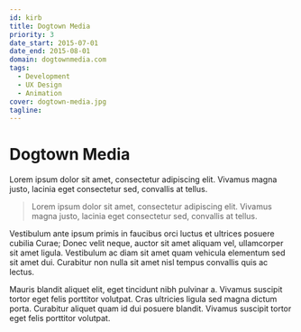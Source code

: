 ```yaml
---
id: kirb
title: Dogtown Media
priority: 3
date_start: 2015-07-01
date_end: 2015-08-01
domain: dogtownmedia.com
tags:
  - Development
  - UX Design
  - Animation
cover: dogtown-media.jpg
tagline:
---
```


# Dogtown Media

Lorem ipsum dolor sit amet, consectetur adipiscing elit. Vivamus magna justo, lacinia eget consectetur sed, convallis at tellus.

> Lorem ipsum dolor sit amet, consectetur adipiscing elit. Vivamus magna justo, lacinia eget consectetur sed, convallis at tellus.

Vestibulum ante ipsum primis in faucibus orci luctus et ultrices posuere cubilia Curae; Donec velit neque, auctor sit amet aliquam vel, ullamcorper sit amet ligula. Vestibulum ac diam sit amet quam vehicula elementum sed sit amet dui. Curabitur non nulla sit amet nisl tempus convallis quis ac lectus.

Mauris blandit aliquet elit, eget tincidunt nibh pulvinar a. Vivamus suscipit tortor eget felis porttitor volutpat. Cras ultricies ligula sed magna dictum porta. Curabitur aliquet quam id dui posuere blandit. Vivamus suscipit tortor eget felis porttitor volutpat.
